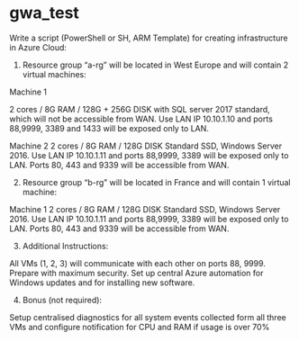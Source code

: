 # gwa_test

Write a script (PowerShell or SH, ARM Template) for creating infrastructure in Azure Cloud:

1) Resource group “a-rg” will be located in West Europe and will contain 2 virtual machines:            



Machine 1

2 cores / 8G RAM / 128G + 256G DISK with SQL server 2017 standard, which will not be accessible from WAN. Use LAN IP 10.10.1.10 and ports 88,9999, 3389 and 1433 will be exposed only to LAN.


 

Machine 2
2 cores / 8G RAM / 128G DISK Standard SSD, Windows Server 2016. Use LAN IP 10.10.1.11 and ports 88,9999, 3389  will be exposed only to LAN. Ports 80, 443 and 9339 will be accessible from WAN.

2) Resource group “b-rg” will be located in France and will contain 1 virtual machine:

Machine 1
2 cores / 8G RAM / 128G DISK Standard SSD, Windows Server 2016. Use LAN IP 10.10.1.11 and ports 88,9999, 3389  will be exposed only to LAN. Ports 80, 443 and 9339 will be accessible from WAN.

3) Additional Instructions:

All VMs  (1, 2, 3) will communicate with each other on ports 88, 9999. Prepare with maximum security.
Set up central Azure automation for Windows updates and for installing new software.


4) Bonus (not required):

 

Setup centralised diagnostics for all system events collected form all three VMs and configure notification for CPU and RAM if usage is over 70%